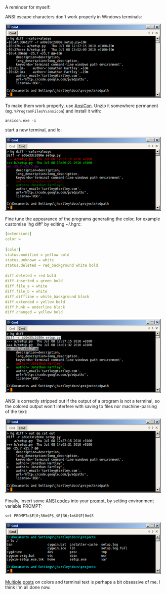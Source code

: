 <!--
.. title: More Colored Terminal text on Windows: AnsiCon
.. slug: more-colored-terminal-text-on-windows-ansicon
.. date: 2010-07-08 14:07:09-05:00
.. tags: MSWin-dev
.. link: 
.. description: 
.. type: text
-->


A reminder for myself:

ANSI escape characters don't work properly in Windows terminals:

![Before: Raw ANSI codes. Not nice.](/files/2010/07/ansicon00-before.png)

To make them work properly, use
[AnsiCon](http://adoxa.110mb.com/ansicon/index.html). Unzip it somewhere
permanent (eg. `%ProgramFiles%\ansicon`) and install it with:

```
ansicon.exe -i
```

start a new terminal, and lo:

![After: Pretty.](/files/2010/07/ansicon01-working.png)

Fine tune the appearance of the programs generating the color, for
example customise 'hg diff' by editing \~/.hgrc:

``` yaml
[extensions]
color =

[color]
status.modified = yellow bold
status.unknown = white
status.deleted = red_background white bold

diff.deleted = red bold
diff.inserted = green bold
diff.file_a = white
diff.file_b = white
diff.diffline = white_background black
diff.extended = yellow bold
diff.hunk = underline black
diff.changed = yellow bold
```

![Fine-tuned](/files/2010/07/ansicon02-tuned.png)

ANSI is correctly stripped out if the output of a program is not a
terminal, so the colored output won't interfere with saving to files nor
machine-parsing of the text:

![Filtered](/files/2010/07/ansicon03-filtered.png)

Finally, insert some [ANSI
codes](http://pueblo.sourceforge.net/doc/manual/ansi_color_codes.html)
into your [prompt](http://ss64.com/nt/prompt.html), by setting
environment variable PROMPT:

```
set PROMPT=$E[0;36m$P$_$E[36;1m$G$E[0m$S
```

![Colored Prompt](/files/2010/07/ansicon04-prompt.png)

[Multiple](http://tartley.com/?p=1062)
[posts](http://tartley.com/?p=863) on colors and terminal text is
perhaps a bit obsessive of me. I think I'm all done now.